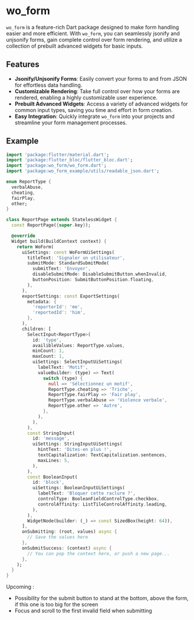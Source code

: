 # wo_form

`wo_form` is a feature-rich Dart package designed to make form handling easier and more efficient. With `wo_form`, you can seamlessly jsonify and unjsonify forms, gain complete control over form rendering, and utilize a collection of prebuilt advanced widgets for basic inputs.

## Features

- **Jsonify/Unjsonify Forms**: Easily convert your forms to and from JSON for effortless data handling.
- **Customizable Rendering**: Take full control over how your forms are rendered, enabling a highly customizable user experience.
- **Prebuilt Advanced Widgets**: Access a variety of advanced widgets for common input types, saving you time and effort in form creation.
- **Easy Integration**: Quickly integrate `wo_form` into your projects and streamline your form management processes.

## Example

```dart
import 'package:flutter/material.dart';
import 'package:flutter_bloc/flutter_bloc.dart';
import 'package:wo_form/wo_form.dart';
import 'package:wo_form_example/utils/readable_json.dart';

enum ReportType {
  verbalAbuse,
  cheating,
  fairPlay,
  other;
}

class ReportPage extends StatelessWidget {
  const ReportPage({super.key});

  @override
  Widget build(BuildContext context) {
    return WoForm(
      uiSettings: const WoFormUiSettings(
        titleText: 'Signaler un utilisateur',
        submitMode: StandardSubmitMode(
          submitText: 'Envoyer',
          disableSubmitMode: DisableSubmitButton.whenInvalid,
          buttonPosition: SubmitButtonPosition.floating,
        ),
      ),
      exportSettings: const ExportSettings(
        metadata: {
          'reporterId': 'me',
          'reportedId': 'him',
        },
      ),
      children: [
        SelectInput<ReportType>(
          id: 'type',
          availibleValues: ReportType.values,
          minCount: 1,
          maxCount: 1,
          uiSettings: SelectInputUiSettings(
            labelText: 'Motif',
            valueBuilder: (type) => Text(
              switch (type) {
                null => 'Sélectionnez un motif',
                ReportType.cheating => 'Triche',
                ReportType.fairPlay => 'Fair play',
                ReportType.verbalAbuse => 'Violence verbale',
                ReportType.other => 'Autre',
              },
            ),
          ),
        ),
        const StringInput(
          id: 'message',
          uiSettings: StringInputUiSettings(
            hintText: 'Dites-en plus !',
            textCapitalization: TextCapitalization.sentences,
            maxLines: 5,
          ),
        ),
        const BooleanInput(
          id: 'block',
          uiSettings: BooleanInputUiSettings(
            labelText: 'Bloquer cette raclure ?',
            controlType: BooleanFieldControlType.checkbox,
            controlAffinity: ListTileControlAffinity.leading,
          ),
        ),
        WidgetNode(builder: (_) => const SizedBox(height: 64)),
      ],
      onSubmitting: (root, values) async {
        // Save the values here
      },
      onSubmitSuccess: (context) async {
        // You can pop the context here, or push a new page...
      },
    );
  }
}

```

Upcoming :

- Possibility for the submit button to stand at the bottom, above the form, if this one is too big for the screen
- Focus and scroll to the first invalid field when submitting
